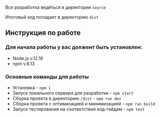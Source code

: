 Все разработка ведёться в директории `source`

Итоговый код попадает в директорию `dist`

## Инструкция по работе
### Для начала работы у вас должент быть установлен:
* Node.js v.12.16
* npm v.6.13
### Основные команды для работы
* Установка - `npm i`
* Запуск локального сервера для разработки - `npm start`
* Сборка проекта в директорию `/dist` - `npm run dev`
* Сборка проекта с оптимизацией и минимизацией - `npm run build`
* Запуск тестирования на соответствия код-гайдам - `npm test`
